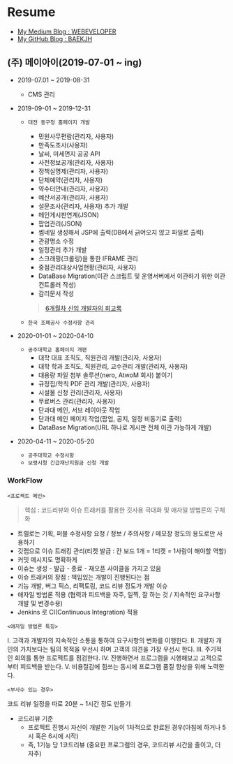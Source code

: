 # Resume

- [My Medium Blog : WEBEVELOPER](https://medium.com/webeveloper)
- [My GitHub Blog : BAEKJH](https://baekjungho.github.io/)

## (주) 메이아이(2019-07-01 ~ ing)

- 2019-07.01 ~ 2019-08-31
  - CMS 관리
  
- 2019-09-01 ~ 2019-12-31
  - `대전 동구청 홈페이지 개발`
    - 민원사무편람(관리자, 사용자)
    - 만족도조사(사용자)
    - 날씨, 미세먼지 공공 API
    - 사전정보공개(관리자, 사용자)
    - 정책실명제(관리자, 사용자)
    - 단체예약(관리자, 사용자)
    - 약수터안내(관리자, 사용자)
    - 예산서공개(관리자, 사용자)
    - 설문조사(관리자, 사용자) 추가 개발
    - 메인게시판연계(JSON)
    - 팝업관리(JSON)
    - 썸네일 생성해서 JSP에 출력(DB에서 긁어오지 않고 파일로 출력)
    - 관광명소 수정
    - 일정관리 추가 개발
    - 스크래핑(크롤링)을 통한 IFRAME 관리
    - 중점관리대상사업현황(관리자, 사용자)
    - DataBase Migration(이관 스크립트 및 운영서버에서 이관하기 위한 이관 컨트롤러 작성)
    - 감리문서 작성
    
    > [6개월차 신입 개발자의 회고록](https://medium.com/webeveloper/6%EA%B0%9C%EC%9B%94%EC%B0%A8-%EC%8B%A0%EC%9E%85-%EA%B0%9C%EB%B0%9C%EC%9E%90%EC%9D%98-2019%EB%85%84-%ED%9A%8C%EA%B3%A0%EB%A1%9D-8781a998e844)

  - `한국 조폐공사 수정사항 관리`

- 2020-01-01 ~ 2020-04-10
  - `공주대학교 홈페이지 개편`
    - 대학 대표 조직도, 직원관리 개발(관리자, 사용자)
    - 대학 학과 조직도, 직원관리, 교수관리 개발(관리자, 사용자)
    - 대용량 파일 첨부 솔루션(nero, AtwoM 회사) 붙이기
    - 규정집/학칙 PDF 관리 개발(관리자, 사용자)
    - 시설물 신청 관리(관리자, 사용자)
    - 무료버스 관리(관리자, 사용자)
    - 단과대 메인, 서브 레이아웃 작업
    - 단과대 메인 페이지 작업(팝업, 공지, 일정 비동기로 출력)
    - DataBase Migration(URL 하나로 게시판 전체 이관 가능하게 개발)
    
- 2020-04-11 ~ 2020-05-20
  - `공주대학교 수정사항`
  - `보령시청 긴급재난지원금 신청 개발`

### WorkFlow

`<프로젝트 메인>`

> 핵심 : 코드리뷰와 이슈 트래커를 활용한 깃사용 극대화 및 애자일 방법론의 구체화 

- 트렐로는 기획, 퍼블 수정사항 요청 / 정보 / 주의사항 / 메모장 정도의 용도로만 사용하기
- 깃랩으로 이슈 트래킹 관리(티켓 발급 : 칸 보드 1개 = 1티켓 = 1사람이 해야할 역할)
- 커밋 메시지도 명확하게
- 이슈는 생성 - 발급 - 종료 - 재오픈 사이클을 가지고 있음
- 이슈 트래커의 장점 : 책임있는 개발이 진행된다는 점
- 기능 개발, 버그 픽스, 리팩토링, 코드 리뷰 정도가 개발 이슈
- 애자일 방법론 적용 (협력과 피드백을 자주, 일찍, 잘 하는 것 / 지속적인 요구사항 개발 및 변경수용)
- Jenkins 로 CI(Continuous Integration) 적용

`<애자일 방법론 특징>`

Ⅰ. 고객과 개발자의 지속적인 소통을 통하여 요구사항의 변화를 이행한다.
Ⅱ. 개발자 개인의 가치보다는 팀의 목적을 우선시 하며 고객의 의견을 가장 우선시 한다.
Ⅲ. 주기적인 회의를 통한 프로젝트를 점검한다.
Ⅳ. 진행하면서 프로그램을 시행해보고 고객으로 부터 피드백을 받는다.
Ⅴ. 비용절감에 힘쓰는 동시에 프로그램 품질 향상을 위해 노력한다.

`<부사수 있는 경우>`

코드 리뷰 일정을 따로 20분 ~ 1시간 정도 만들기

- 코드리뷰 기준
  - 프로젝트 진행시 자신이 개발한 기능이 1차적으로 완료된 경우(아침에 하거나 5시 혹은 6시에 시작)
  - 즉, 1기능 당 1코드리뷰 (중요한 프로그램의 경우, 코드리뷰 시간을 줄이고, 더 자주)

